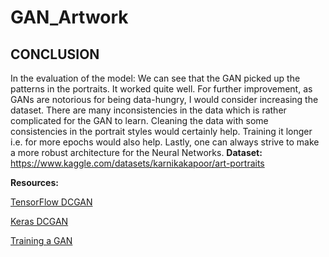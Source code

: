 # GAN_Artwork
## CONCLUSION

In the evaluation of the model: We can see that the GAN picked up the patterns in the portraits. It worked quite well. For further improvement,  as GANs are notorious for being data-hungry, I would consider increasing the dataset. There are many inconsistencies in the data which is rather complicated for the GAN to learn. Cleaning the data with some consistencies in the portrait styles would certainly help. Training it longer i.e. for more epochs would also help. Lastly, one can always strive to make a  more robust architecture for the Neural Networks. 
**Dataset:** https://www.kaggle.com/datasets/karnikakapoor/art-portraits

**Resources:**

[TensorFlow DCGAN](https://www.tensorflow.org/tutorials/generative/dcgan)

[Keras DCGAN](https://keras.io/examples/generative/dcgan_overriding_train_step/) 

[Training a GAN](https://machinelearningmastery.com/how-to-code-the-generative-adversarial-network-training-algorithm-and-loss-functions/)
